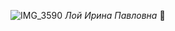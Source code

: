 ![IMG_3590](https://user-images.githubusercontent.com/75505286/116116068-677cd580-a6c3-11eb-822c-823bc1ac4008.jpeg)
*Лой Ирина Павловна*
💙
